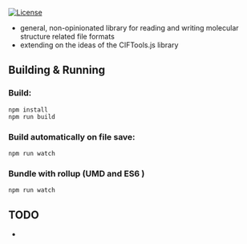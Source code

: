 
[![License](http://img.shields.io/badge/license-MIT-blue.svg?style=flat)](https://github.com/arose/molio/blob/master/LICENSE)

- general, non-opinionated library for reading and writing molecular structure related file formats
- extending on the ideas of the CIFTools.js library


## Building & Running

### Build:

    npm install
    npm run build

### Build automatically on file save:

    npm run watch

### Bundle with rollup (UMD and ES6 )

    npm run watch


TODO
----

-
